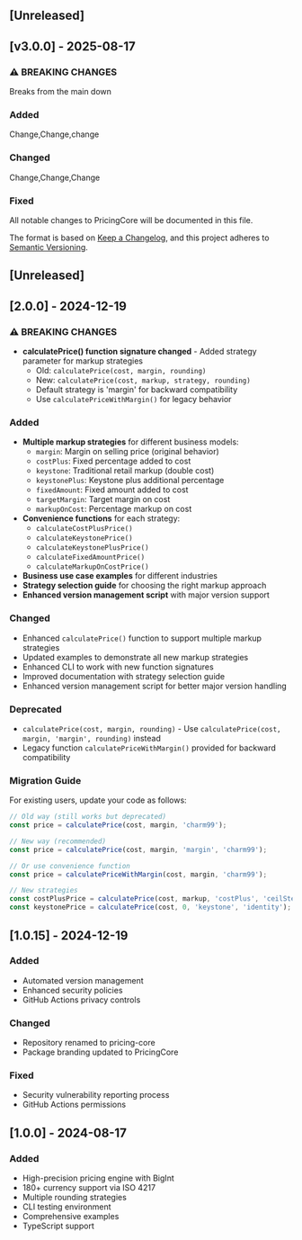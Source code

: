 ## [Unreleased]

## [v3.0.0] - 2025-08-17

### ⚠️ BREAKING CHANGES
Breaks from the main down

### Added
Change,Change,change

### Changed
Change,Change,Change

### Fixed


All notable changes to PricingCore will be documented in this file.

The format is based on [Keep a Changelog](https://keepachangelog.com/en/1.0.0/),
and this project adheres to [Semantic Versioning](https://semver.org/spec/v2.0.0.html).

## [Unreleased]

## [2.0.0] - 2024-12-19

### ⚠️ BREAKING CHANGES
- **calculatePrice() function signature changed** - Added strategy parameter for markup strategies
  - Old: `calculatePrice(cost, margin, rounding)`
  - New: `calculatePrice(cost, markup, strategy, rounding)`
  - Default strategy is 'margin' for backward compatibility
  - Use `calculatePriceWithMargin()` for legacy behavior

### Added
- **Multiple markup strategies** for different business models:
  - `margin`: Margin on selling price (original behavior)
  - `costPlus`: Fixed percentage added to cost
  - `keystone`: Traditional retail markup (double cost)
  - `keystonePlus`: Keystone plus additional percentage
  - `fixedAmount`: Fixed amount added to cost
  - `targetMargin`: Target margin on cost
  - `markupOnCost`: Percentage markup on cost
- **Convenience functions** for each strategy:
  - `calculateCostPlusPrice()`
  - `calculateKeystonePrice()`
  - `calculateKeystonePlusPrice()`
  - `calculateFixedAmountPrice()`
  - `calculateMarkupOnCostPrice()`
- **Business use case examples** for different industries
- **Strategy selection guide** for choosing the right markup approach
- **Enhanced version management script** with major version support

### Changed
- Enhanced `calculatePrice()` function to support multiple markup strategies
- Updated examples to demonstrate all new markup strategies
- Enhanced CLI to work with new function signatures
- Improved documentation with strategy selection guide
- Enhanced version management script for better major version handling

### Deprecated
- `calculatePrice(cost, margin, rounding)` - Use `calculatePrice(cost, margin, 'margin', rounding)` instead
- Legacy function `calculatePriceWithMargin()` provided for backward compatibility

### Migration Guide
For existing users, update your code as follows:

```javascript
// Old way (still works but deprecated)
const price = calculatePrice(cost, margin, 'charm99');

// New way (recommended)
const price = calculatePrice(cost, margin, 'margin', 'charm99');

// Or use convenience function
const price = calculatePriceWithMargin(cost, margin, 'charm99');

// New strategies
const costPlusPrice = calculatePrice(cost, markup, 'costPlus', 'ceilStepUSD');
const keystonePrice = calculatePrice(cost, 0, 'keystone', 'identity');
```

## [1.0.15] - 2024-12-19

### Added
- Automated version management
- Enhanced security policies
- GitHub Actions privacy controls

### Changed
- Repository renamed to pricing-core
- Package branding updated to PricingCore

### Fixed
- Security vulnerability reporting process
- GitHub Actions permissions

## [1.0.0] - 2024-08-17

### Added
- High-precision pricing engine with BigInt
- 180+ currency support via ISO 4217
- Multiple rounding strategies
- CLI testing environment
- Comprehensive examples
- TypeScript support
